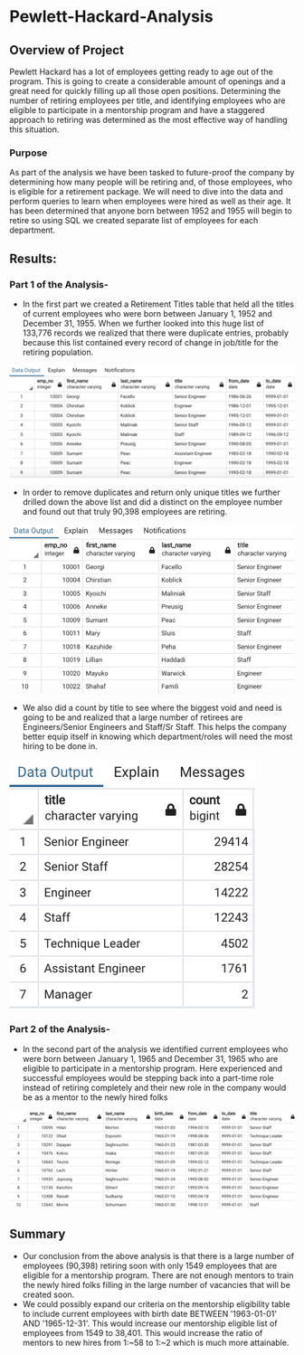# Pewlett-Hackard-Analysis

## Overview of Project
Pewlett Hackard has a lot of employees getting ready to age out of the program. This is going to create a considerable amount of openings and a great need for quickly filling up all those open positions. Determining the number of retiring employees per title, and identifying employees who are eligible to participate in a mentorship program and have a staggered approach to retiring was determined as the most effective way of handling this situation. 

### Purpose
As part of the analysis we have been tasked to future-proof the company by determining how many people will be retiring and, of those employees, who is eligible for a retirement package.
We will need to dive into the data and perform queries to learn when employees were hired as well as their age. It has been determined that anyone born between 1952 and 1955 will begin to retire so using SQL we created separate list of employees for each department.

## Results: 

### Part 1 of the Analysis-
- In the first part we created a Retirement Titles table that held all the titles of current employees who were born between January 1, 1952 and December 31, 1955. When we further looked into this huge list of 133,776 records we realized that there were duplicate entries, probably because this list contained every record of change in job/title for the retiring population.

<p align="left">
  <img src="/Images/retirement_titles.png">
  </p>

- In order to remove duplicates and return only unique titles we further drilled down the above list and did a distinct on the employee number and found out that truly 90,398 employees are retiring.

<p align="left">
  <img src="/Images/unique_titles.png">
  </p>

- We also did a count by title to see where the biggest void and need is going to be and realized that a large number of retirees are Engineers/Senior Engineers and Staff/Sr Staff. This helps the company better equip itself in knowing which department/roles will need the most hiring to be done in. 

<p align="left">
  <img src="/Images/retiring_titles.png">
  </p>

### Part 2 of the Analysis-

- In the second part of the analysis we identified current employees who were born between January 1, 1965 and December 31, 1965 who are eligible to participate in a mentorship program. Here experienced and successful employees would be stepping back into a part-time role instead of retiring completely and their new role in the company would be as a mentor to the newly hired folks

<p align="left">
  <img src="/Images/mentorship_eligibilty.png">
  </p>

## Summary
- Our conclusion from the above analysis is that there is a large number of employees (90,398) retiring soon with only 1549 employees that are eligible for a mentorship program. There are not enough mentors to train the newly hired folks filling in the large number of vacancies that will be created soon. 
- We could possibly expand our criteria on the mentorship eligibility table to include current employees with birth date BETWEEN '1963-01-01' AND '1965-12-31'. This would increase our mentorship eligible list of employees from 1549 to 38,401. This would increase the ratio of mentors to new hires from 1:~58 to 1:~2 which is much more attainable. 


